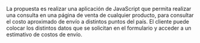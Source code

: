 La propuesta es realizar una aplicación de JavaScript que permita realizar una consulta en una página de venta de cualquier producto, para consultar el costo aproximado de envío a distintos puntos del país. 
El cliente puede colocar los distintos datos que se solicitan en el formulario y acceder a un estimativo de costos de envío.
